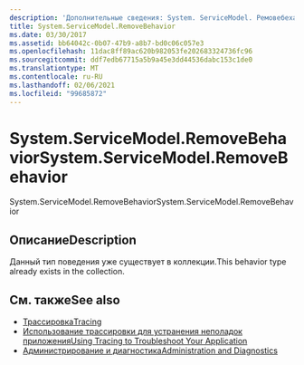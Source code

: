 ```yaml
---
description: 'Дополнительные сведения: System. ServiceModel. Ремовебехавиор'
title: System.ServiceModel.RemoveBehavior
ms.date: 03/30/2017
ms.assetid: bb64042c-0b07-47b9-a8b7-bd0c06c057e3
ms.openlocfilehash: 11dac8ff89ac620b982053fe202683324736fc96
ms.sourcegitcommit: ddf7edb67715a5b9a45e3dd44536dabc153c1de0
ms.translationtype: MT
ms.contentlocale: ru-RU
ms.lasthandoff: 02/06/2021
ms.locfileid: "99685872"
---
```

# <a name="systemservicemodelremovebehavior"></a><span data-ttu-id="bfb09-103">System.ServiceModel.RemoveBehavior</span><span class="sxs-lookup"><span data-stu-id="bfb09-103">System.ServiceModel.RemoveBehavior</span></span>

<span data-ttu-id="bfb09-104">System.ServiceModel.RemoveBehavior</span><span class="sxs-lookup"><span data-stu-id="bfb09-104">System.ServiceModel.RemoveBehavior</span></span>  
  
## <a name="description"></a><span data-ttu-id="bfb09-105">Описание</span><span class="sxs-lookup"><span data-stu-id="bfb09-105">Description</span></span>  

 <span data-ttu-id="bfb09-106">Данный тип поведения уже существует в коллекции.</span><span class="sxs-lookup"><span data-stu-id="bfb09-106">This behavior type already exists in the collection.</span></span>  
  
## <a name="see-also"></a><span data-ttu-id="bfb09-107">См. также</span><span class="sxs-lookup"><span data-stu-id="bfb09-107">See also</span></span>

- [<span data-ttu-id="bfb09-108">Трассировка</span><span class="sxs-lookup"><span data-stu-id="bfb09-108">Tracing</span></span>](index.md)
- [<span data-ttu-id="bfb09-109">Использование трассировки для устранения неполадок приложения</span><span class="sxs-lookup"><span data-stu-id="bfb09-109">Using Tracing to Troubleshoot Your Application</span></span>](using-tracing-to-troubleshoot-your-application.md)
- [<span data-ttu-id="bfb09-110">Администрирование и диагностика</span><span class="sxs-lookup"><span data-stu-id="bfb09-110">Administration and Diagnostics</span></span>](../index.md)
